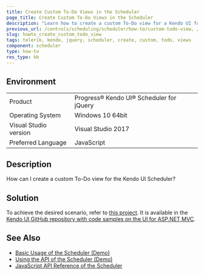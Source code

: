 ```yaml
---
title: Create Custom To-Do Views in the Scheduler
page_title: Create Custom To-Do Views in the Scheduler
description: "Learn how to create a custom To-Do view for a Kendo UI for jQuery Scheduler."
previous_url: /controls/scheduling/scheduler/how-to/custom-todo-view, /controls/scheduling/scheduler/how-to/custom-views/custom-todo-view
slug: howto_create_custom_todo_view
tags: telerik, kendo, jquery, scheduler, create, custom, todo, views
component: scheduler
type: how-to
res_type: kb
---
```


## Environment

<table>
 <tr>
  <td>Product</td>
  <td>Progress® Kendo UI® Scheduler for jQuery</td>
 </tr>
 <tr>
  <td>Operating System</td>
  <td>Windows 10 64bit</td>
 </tr>
 <tr>
  <td>Visual Studio version</td>
  <td>Visual Studio 2017</td>
 </tr>
 <tr>
  <td>Preferred Language</td>
  <td>JavaScript</td>
 </tr>
</table>

## Description

How can I create a custom To-Do view for the Kendo UI Scheduler?

## Solution

To achieve the desired scenario, refer to [this project](https://github.com/telerik/kendo-examples-asp-net-mvc/tree/master/scheduler-custom-view). It is available in the [Kendo UI GitHub repository with code samples on the UI for ASP.NET MVC](https://github.com/telerik/kendo-examples-asp-net-mvc).

## See Also

* [Basic Usage of the Scheduler (Demo)](https://demos.telerik.com/kendo-ui/scheduler/index)
* [Using the API of the Scheduler (Demo)](https://demos.telerik.com/kendo-ui/scheduler/api)
* [JavaScript API Reference of the Scheduler](/api/javascript/ui/scheduler)
